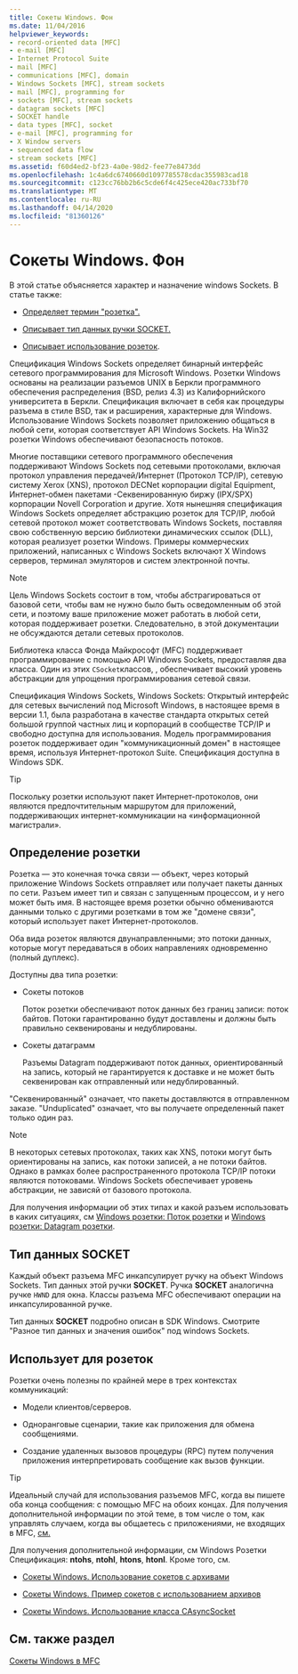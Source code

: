 ```yaml
---
title: Сокеты Windows. Фон
ms.date: 11/04/2016
helpviewer_keywords:
- record-oriented data [MFC]
- e-mail [MFC]
- Internet Protocol Suite
- mail [MFC]
- communications [MFC], domain
- Windows Sockets [MFC], stream sockets
- mail [MFC], programming for
- sockets [MFC], stream sockets
- datagram sockets [MFC]
- SOCKET handle
- data types [MFC], socket
- e-mail [MFC], programming for
- X Window servers
- sequenced data flow
- stream sockets [MFC]
ms.assetid: f60d4ed2-bf23-4a0e-98d2-fee77e8473dd
ms.openlocfilehash: 1c4a6dc6740660d1097785578cdac355983cad18
ms.sourcegitcommit: c123cc76bb2b6c5cde6f4c425ece420ac733bf70
ms.translationtype: MT
ms.contentlocale: ru-RU
ms.lasthandoff: 04/14/2020
ms.locfileid: "81360126"
---
```

# <a name="windows-sockets-background"></a>Сокеты Windows. Фон

В этой статье объясняется характер и назначение windows Sockets. В статье также:

- [Определяет термин "розетка".](#_core_definition_of_a_socket)

- [Описывает тип данных ручки SOCKET.](#_core_the_socket_data_type)

- [Описывает использование розеток](#_core_uses_for_sockets).

Спецификация Windows Sockets определяет бинарный интерфейс сетевого программирования для Microsoft Windows. Розетки Windows основаны на реализации разъемов UNIX в Беркли программного обеспечения распределения (BSD, релиз 4.3) из Калифорнийского университета в Беркли. Спецификация включает в себя как процедуры разъема в стиле BSD, так и расширения, характерные для Windows. Использование Windows Sockets позволяет приложению общаться в любой сети, которая соответствует API Windows Sockets. На Win32 розетки Windows обеспечивают безопасность потоков.

Многие поставщики сетевого программного обеспечения поддерживают Windows Sockets под сетевыми протоколами, включая протокол управления передачей/Интернет (Протокол TCP/IP), сетевую систему Xerox (XNS), протокол DECNet корпорации digital Equipment, Интернет-обмен пакетами -Секвенированную биржу (IPX/SPX) корпорации Novell Corporation и другие. Хотя нынешняя спецификация Windows Sockets определяет абстракцию розеток для TCP/IP, любой сетевой протокол может соответствовать Windows Sockets, поставляя свою собственную версию библиотеки динамических ссылок (DLL), которая реализует розетки Windows. Примеры коммерческих приложений, написанных с Windows Sockets включают X Windows серверов, терминал эмуляторов и систем электронной почты.

> [!NOTE]
> Цель Windows Sockets состоит в том, чтобы абстрагироваться от базовой сети, чтобы вам не нужно было быть осведомленным об этой сети, и поэтому ваше приложение может работать в любой сети, которая поддерживает розетки. Следовательно, в этой документации не обсуждаются детали сетевых протоколов.

Библиотека класса Фонда Майкрософт (MFC) поддерживает программирование с помощью API Windows Sockets, предоставляя два класса. Один из этих `CSocket`классов, , обеспечивает высокий уровень абстракции для упрощения программирования сетевой связи.

Спецификация Windows Sockets, Windows Sockets: Открытый интерфейс для сетевых вычислений под Microsoft Windows, в настоящее время в версии 1.1, была разработана в качестве стандарта открытых сетей большой группой частных лиц и корпораций в сообществе TCP/IP и свободно доступна для использования. Модель программирования розеток поддерживает один "коммуникационный домен" в настоящее время, используя Интернет-протокол Suite. Спецификация доступна в Windows SDK.

> [!TIP]
> Поскольку розетки используют пакет Интернет-протоколов, они являются предпочтительным маршрутом для приложений, поддерживающих интернет-коммуникации на «информационной магистрали».

## <a name="definition-of-a-socket"></a><a name="_core_definition_of_a_socket"></a>Определение розетки

Розетка — это конечная точка связи — объект, через который приложение Windows Sockets отправляет или получает пакеты данных по сети. Разъем имеет тип и связан с запущенным процессом, и у него может быть имя. В настоящее время розетки обычно обмениваются данными только с другими розетками в том же "домене связи", который использует пакет Интернет-протоколов.

Оба вида розеток являются двунаправленными; это потоки данных, которые могут передаваться в обоих направлениях одновременно (полный дуплекс).

Доступны два типа розетки:

- Сокеты потоков

   Поток розетки обеспечивают поток данных без границ записи: поток байтов. Потоки гарантированно будут доставлены и должны быть правильно секвенированы и недублированы.

- Сокеты датаграмм

   Разъемы Datagram поддерживают поток данных, ориентированный на запись, который не гарантируется к доставке и не может быть секвенирован как отправленный или недублированный.

"Секвенированный" означает, что пакеты доставляются в отправленном заказе. "Unduplicated" означает, что вы получаете определенный пакет только один раз.

> [!NOTE]
> В некоторых сетевых протоколах, таких как XNS, потоки могут быть ориентированы на запись, как потоки записей, а не потоки байтов. Однако в рамках более распространенного протокола TCP/IP потоки являются потоковами. Windows Sockets обеспечивает уровень абстракции, не зависяй от базового протокола.

Для получения информации об этих типах и какой разъем использовать в каких ситуациях, см [Windows розетки: Поток розетки](../mfc/windows-sockets-stream-sockets.md) и [Windows розетки: Datagram розетки](../mfc/windows-sockets-datagram-sockets.md).

## <a name="the-socket-data-type"></a><a name="_core_the_socket_data_type"></a>Тип данных SOCKET

Каждый объект разъема MFC инкапсулирует ручку на объект Windows Sockets. Тип данных этой ручки **SOCKET**. Ручка **SOCKET** аналогична ручке `HWND` для окна. Классы разъема MFC обеспечивают операции на инкапсулированной ручке.

Тип данных **SOCKET** подробно описан в SDK Windows. Смотрите "Разное тип данных и значения ошибок" под windows Sockets.

## <a name="uses-for-sockets"></a><a name="_core_uses_for_sockets"></a>Использует для розеток

Розетки очень полезны по крайней мере в трех контекстах коммуникаций:

- Модели клиентов/серверов.

- Одноранговые сценарии, такие как приложения для обмена сообщениями.

- Создание удаленных вызовов процедуры (RPC) путем получения приложения интерпретировать сообщение как вызов функции.

> [!TIP]
> Идеальный случай для использования разъемов MFC, когда вы пишете оба конца сообщения: с помощью MFC на обоих концах. Для получения дополнительной информации по этой теме, в том числе о том, как управлять случаем, когда вы общаетесь с приложениями, не входящих в MFC, [см.](../mfc/windows-sockets-byte-ordering.md)

Для получения дополнительной информации, см Windows Розетки Спецификация: **ntohs**, **ntohl**, **htons**, **htonl**. Кроме того, см.

- [Сокеты Windows. Использование сокетов с архивами](../mfc/windows-sockets-using-sockets-with-archives.md)

- [Сокеты Windows. Пример сокетов с использованием архивов](../mfc/windows-sockets-example-of-sockets-using-archives.md)

- [Сокеты Windows. Использование класса CAsyncSocket](../mfc/windows-sockets-using-class-casyncsocket.md)

## <a name="see-also"></a>См. также раздел

[Сокеты Windows в MFC](../mfc/windows-sockets-in-mfc.md)
